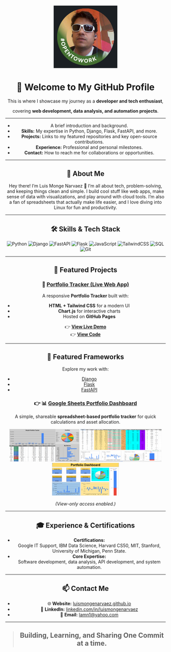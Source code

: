 <p align="center">
  <img src="https://github.com/LuisMongeNarvaez/.github/blob/main/Screenshot%20from%202025-08-12%2008-47-06.png?raw=true"width="200"/>
</p>

<div align="center">
  
# 👋 Welcome to My GitHub Profile  

This is where I showcase my journey as a **developer and tech enthusiast**, 

covering **web development, data analysis, and automation projects**.

---

- A brief introduction and background.
- **Skills:** My expertise in Python, Django, Flask, FastAPI, and more.
- **Projects:** Links to my featured repositories and key open-source contributions.
- **Experience:** Professional and personal milestones.
- **Contact:** How to reach me for collaborations or opportunities.

---

## 👤 About Me

Hey there! I’m Luis Monge Narvaez 👋
I’m all about tech, problem-solving, and keeping things clean and simple.
I build cool stuff like web apps, make sense of data with visualizations, and play around with cloud tools.
I’m also a fan of spreadsheets that actually make life easier, and I love diving into Linux for fun and productivity.

---

## 🛠 Skills & Tech Stack
<div align="center">

![Python](https://img.shields.io/badge/Python-3776AB?style=for-the-badge&logo=python&logoColor=white)
![Django](https://img.shields.io/badge/Django-092E20?style=for-the-badge&logo=django&logoColor=white)
![FastAPI](https://img.shields.io/badge/FastAPI-009688?style=for-the-badge&logo=fastapi&logoColor=white)
![Flask](https://img.shields.io/badge/Flask-000000?style=for-the-badge&logo=flask&logoColor=white)
![JavaScript](https://img.shields.io/badge/JavaScript-F7DF1E?style=for-the-badge&logo=javascript&logoColor=black)
![TailwindCSS](https://img.shields.io/badge/Tailwind_CSS-38B2AC?style=for-the-badge&logo=tailwind-css&logoColor=white)
![SQL](https://img.shields.io/badge/SQL-4479A1?style=for-the-badge&logo=postgresql&logoColor=white)
![Git](https://img.shields.io/badge/Git-F05032?style=for-the-badge&logo=git&logoColor=white)

</div>

---

## 🚀 Featured Projects

### 🔹 [Portfolio Tracker (Live Web App)](https://luismongenarvaez.github.io/)
A responsive **Portfolio Tracker** built with:
- **HTML + Tailwind CSS** for a modern UI
- **Chart.js** for interactive charts
- Hosted on **GitHub Pages**

👉 **[View Live Demo](https://luismongenarvaez.github.io/)**  
👉 **[View Code](https://github.com/LuisMongeNarvaez/LuisMongeNarvaez.github.io)**

---

## 🚀 Featured Frameworks

Explore my work with:
- [Django](https://github.com/TINTINCR1/My_Django_Profile)
- [Flask](https://github.com/TINTINCR1/My_Flask_Profile)
- [FastAPI](https://github.com/TINTINCR1/My_FastAPI_Profile)

### 👉 📊 [Google Sheets Portfolio Dashboard](https://docs.google.com/spreadsheets/d/18mYSgH1J1LhS4NvLUigd6yUunoZSy6sMpkZnpMUfix0/edit?gid=1453848081#gid=1453848081)
A simple, shareable **spreadsheet-based portfolio tracker** for quick calculations and asset allocation.

<p align="center">
  <img src="https://github.com/LuisMongeNarvaez/.github/blob/main/Screenshot%20from%202025-08-26%2017-03-20.png?raw=true"width="220"/>  
  <img src="https://github.com/LuisMongeNarvaez/.github/blob/main/Screenshot%20from%202025-08-26%2018-28-32.png?raw=true "width="255"/> 
  <img src="https://github.com/LuisMongeNarvaez/.github/blob/main/Screenshot%20from%202025-08-26%2018-29-55.png?raw=true "width="210"/> 
 
</p>

*(View-only access enabled.)*

---

## 🎓 Experience & Certifications
- **Certifications:**  
  Google IT Support, IBM Data Science, Harvard CS50, MIT, Stanford, University of Michigan, Penn State.
- **Core Expertise:**  
  Software development, data analysis, API development, and system automation.

---

## 📫 Contact Me
- 🌐 **Website:** [luismongenarvaez.github.io](https://luismongenarvaez.github.io)
- 💼 **LinkedIn:** [linkedin.com/in/luismongenarvaez](https://www.linkedin.com/in/luismongenarvaez)
- 📧 **Email:** lamn1@yahoo.com

---

<div align="center">

> ## Building, Learning, and Sharing One Commit at a time.  

</div>

